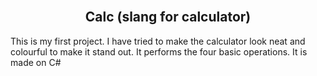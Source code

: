 <br />
  <h2 align="center">Calc (slang for calculator)</h2>

This is my first project.
I have tried to make the calculator look neat and colourful to make it stand out.
It performs the four basic operations.
It is made on C#


